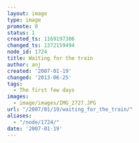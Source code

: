 ```yaml
---
layout: image
type: image
promote: 0
status: 1
created_ts: 1169197306
changed_ts: 1372159494
node_id: 1724
title: Waiting for the train
author: anj
created: '2007-01-19'
changed: '2013-06-25'
tags:
  - The first few days
images:
  - image/images/IMG_2727.JPG
url: "/2007/01/19/waiting_for_the_train/"
aliases:
  - "/node/1724/"
date: '2007-01-19'
---
```


